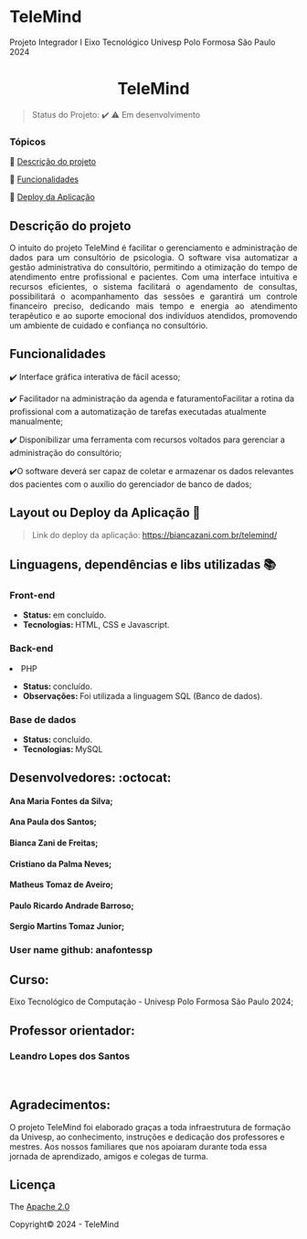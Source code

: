 # TeleMind
Projeto Integrador I Eixo Tecnológico Univesp Polo Formosa São Paulo 2024


<div align="center">
    <h1>TeleMind</h1>

</div>

> Status do Projeto: :heavy_check_mark: :warning: Em desenvolvimento

### Tópicos 

:small_blue_diamond: [Descrição do projeto](#descrição-do-projeto)

:small_blue_diamond: [Funcionalidades](#funcionalidades)

:small_blue_diamond: [Deploy da Aplicação](#deploy-da-aplicação)


## Descrição do projeto 

<p align="justify">
O intuito do projeto TeleMind é facilitar o gerenciamento e administração de dados para um consultório de psicologia.
O software visa automatizar a gestão administrativa do consultório, permitindo a otimização do tempo de atendimento entre profissional e pacientes. Com uma interface intuitiva e recursos eficientes, o sistema facilitará o agendamento de consultas, possibilitará o acompanhamento das sessões e garantirá um controle financeiro preciso, dedicando mais tempo e energia ao atendimento terapêutico e ao suporte emocional dos indivíduos atendidos, promovendo um ambiente de cuidado e confiança no consultório.

</p>

## Funcionalidades

:heavy_check_mark: Interface gráfica interativa de fácil acesso;  

:heavy_check_mark: Facilitador na administração da agenda e faturamentoFacilitar a rotina da profissional com a automatização de tarefas executadas atualmente manualmente;  

:heavy_check_mark: Disponibilizar uma ferramenta com recursos voltados para gerenciar a administração do consultório;

:heavy_check_mark:O software deverá ser capaz de coletar e armazenar os dados relevantes dos pacientes com o auxílio do gerenciador de banco de dados;


## Layout ou Deploy da Aplicação :dash:

> Link do deploy da aplicação: https://biancazani.com.br/telemind/

## Linguagens, dependências e libs utilizadas :books:

<h3>Front-end</h3>
<ul>
    <li><b>Status: </b>em concluído.</li>
    <li><b>Tecnologias: </b>HTML, CSS e Javascript.</li>
</ul>
<h3>Back-end</h3>
    <li>PHP</li>
<ul>
    <li><b>Status: </b>concluído.</li>   
    <li><b>Observações: </b> Foi utilizada a linguagem SQL (Banco de dados).</li>
</ul>
<h3>Base de dados</h3>
<ul>
    <li><b>Status: </b>concluído.</li>
    <li><b>Tecnologias: </b>MySQL</li>
</ul>


## Desenvolvedores: :octocat:

<h4>Ana Maria Fontes da Silva;</h4>
<h4>Ana Paula dos Santos;</h4>
<h4>Bianca Zani de Freitas;</h4>
<h4>Cristiano da Palma Neves;</h4>
<h4>Matheus Tomaz de Aveiro;</h4>
<h4>Paulo Ricardo Andrade Barroso;</h4>
<h4>Sergio Martins Tomaz Junior;</h4>
 
<h3> User name github: anafontessp </h2>



<h2>Curso:</h2> Eixo Tecnológico de Computação - Univesp Polo Formosa São Paulo 2024;

<h2>Professor orientador:</h2>

<h3>Leandro Lopes dos Santos</h3>

<br>

<p align="justify">
<h2>Agradecimentos:</h2> O projeto TeleMind foi elaborado graças a toda infraestrutura de formação da Univesp, ao conhecimento, instruções e dedicação dos professores e mestres. Aos nossos familiares que nos apoiaram durante toda essa jornada de aprendizado, amigos e colegas de turma. </p>

## Licença 

The [Apache 2.0]()

Copyright:copyright: 2024 - TeleMind


